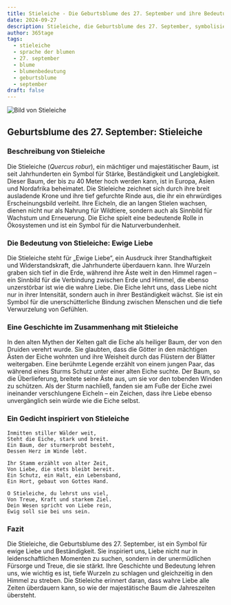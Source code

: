 ```yaml
---
title: Stieleiche - Die Geburtsblume des 27. September und ihre Bedeutung
date: 2024-09-27
description: Stieleiche, die Geburtsblume des 27. September, symbolisiert Ewige Liebe. Erfahre mehr über ihre Geschichte, Bedeutung und Symbolik in der Sprache der Blumen.
author: 365tage
tags:
  - stieleiche
  - sprache der blumen
  - 27. september
  - blume
  - blumenbedeutung
  - geburtsblume
  - september
draft: false
---
```


![Bild von Stieleiche](https://cdn.pixabay.com/photo/2018/09/22/03/14/acorn-3694485_640.jpg#center)


## Geburtsblume des 27. September: Stieleiche

### Beschreibung von Stieleiche

Die Stieleiche (_Quercus robur_), ein mächtiger und majestätischer Baum, ist seit Jahrhunderten ein Symbol für Stärke, Beständigkeit und Langlebigkeit. Dieser Baum, der bis zu 40 Meter hoch werden kann, ist in Europa, Asien und Nordafrika beheimatet. Die Stieleiche zeichnet sich durch ihre breit ausladende Krone und ihre tief gefurchte Rinde aus, die ihr ein ehrwürdiges Erscheinungsbild verleiht. Ihre Eicheln, die an langen Stielen wachsen, dienen nicht nur als Nahrung für Wildtiere, sondern auch als Sinnbild für Wachstum und Erneuerung. Die Eiche spielt eine bedeutende Rolle in Ökosystemen und ist ein Symbol für die Naturverbundenheit.

### Die Bedeutung von Stieleiche: Ewige Liebe

Die Stieleiche steht für „Ewige Liebe“, ein Ausdruck ihrer Standhaftigkeit und Widerstandskraft, die Jahrhunderte überdauern kann. Ihre Wurzeln graben sich tief in die Erde, während ihre Äste weit in den Himmel ragen – ein Sinnbild für die Verbindung zwischen Erde und Himmel, die ebenso unzerstörbar ist wie die wahre Liebe. Die Eiche lehrt uns, dass Liebe nicht nur in ihrer Intensität, sondern auch in ihrer Beständigkeit wächst. Sie ist ein Symbol für die unerschütterliche Bindung zwischen Menschen und die tiefe Verwurzelung von Gefühlen.

### Eine Geschichte im Zusammenhang mit Stieleiche

In den alten Mythen der Kelten galt die Eiche als heiliger Baum, der von den Druiden verehrt wurde. Sie glaubten, dass die Götter in den mächtigen Ästen der Eiche wohnten und ihre Weisheit durch das Flüstern der Blätter weitergaben. Eine berühmte Legende erzählt von einem jungen Paar, das während eines Sturms Schutz unter einer alten Eiche suchte. Der Baum, so die Überlieferung, breitete seine Äste aus, um sie vor den tobenden Winden zu schützen. Als der Sturm nachließ, fanden sie am Fuße der Eiche zwei ineinander verschlungene Eicheln – ein Zeichen, dass ihre Liebe ebenso unvergänglich sein würde wie die Eiche selbst.

### Ein Gedicht inspiriert von Stieleiche

```
Inmitten stiller Wälder weit,  
Steht die Eiche, stark und breit.  
Ein Baum, der sturmerprobt besteht,  
Dessen Herz im Winde lebt.  

Ihr Stamm erzählt von alter Zeit,  
Von Liebe, die stets bleibt bereit.  
Ein Schutz, ein Halt, ein Lebensband,  
Ein Hort, gebaut von Gottes Hand.  

O Stieleiche, du lehrst uns viel,  
Von Treue, Kraft und starkem Ziel.  
Dein Wesen spricht von Liebe rein,  
Ewig soll sie bei uns sein.  
```

### Fazit

Die Stieleiche, die Geburtsblume des 27. September, ist ein Symbol für ewige Liebe und Beständigkeit. Sie inspiriert uns, Liebe nicht nur in leidenschaftlichen Momenten zu suchen, sondern in der unermüdlichen Fürsorge und Treue, die sie stärkt. Ihre Geschichte und Bedeutung lehren uns, wie wichtig es ist, tiefe Wurzeln zu schlagen und gleichzeitig in den Himmel zu streben. Die Stieleiche erinnert daran, dass wahre Liebe alle Zeiten überdauern kann, so wie der majestätische Baum die Jahreszeiten übersteht.